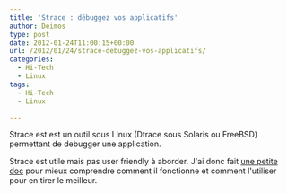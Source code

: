 ```yaml
---
title: 'Strace : débuggez vos applicatifs'
author: Deimos
type: post
date: 2012-01-24T11:00:15+00:00
url: /2012/01/24/strace-debuggez-vos-applicatifs/
categories:
  - Hi-Tech
  - Linux
tags:
  - Hi-Tech
  - Linux

---
```


Strace est est un outil sous Linux (Dtrace sous Solaris ou FreeBSD) permettant de debugger une application.

Strace est utile mais pas user friendly à aborder. J'ai donc fait [une petite doc](http://wiki.deimos.fr/Strace_et_Ltrace_:_tracez_les_appels_syst%C3%A8mes_et_librairies) pour mieux comprendre comment il fonctionne et comment l'utiliser pour en tirer le meilleur.
